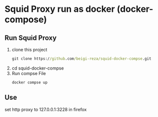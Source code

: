# Squid Proxy run as docker (docker-compose)





## Run Squid Proxy

1. clone this project 
    ```cmd
    git clone https://github.com/beigi-reza/squid-docker-compse.git
    ```
2. cd squid-docker-compse
3. Run compse File
   ```
   docker compse up 
   ```


## Use 

set http proxy to 127.0.0.1:3228 in firefox
